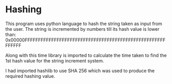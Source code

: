 
# Hashing

This program uses python language to hash the string taken as input
from the user. The string is incremented by numbers till its hash value is
lower than: 0x00000FFFFFFFFFFFFFFFFFFFFFFFFFFFFFFFFFFFFFFFFFFFFFFFFFFFFFFFFFFF

Along with this time library is imported to calculate the time taken 
to find the 1st hash value for the string increment system. 

I had imported hashlib to use SHA 256 which was used to produce the required hashing value.
